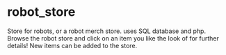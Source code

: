 # robot_store
Store for robots, or a robot merch store. uses SQL database and php.
Browse the robot store and click on an item you like the look of for further details!
New items can be added to the store.
